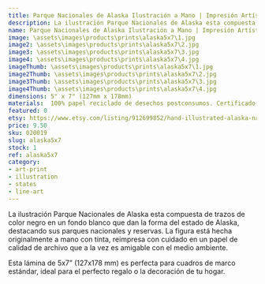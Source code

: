 ```yaml
---
title: Parque Nacionales de Alaska Ilustración a Mano | Impresión Artística
description: La ilustración Parque Nacionales de Alaska esta compuesta de trazos de color negro en un fondo blanco que dan la forma del estado de Alaska, destacando sus parques nacionales y reservas. La figura está hecha originalmente a mano con tinta, reimpresa con cuidado en un papel de calidad de archivo que a la vez es amigable con el medio ambiente.
name: Parque Nacionales de Alaska Ilustración a Mano | Impresión Artística
image: \assets\images\products\prints\alaska5x7\1.jpg
image2: \assets\images\products\prints\alaska5x7\2.jpg
image3: \assets\images\products\prints\alaska5x7\3.jpg
image4: \assets\images\products\prints\alaska5x7\4.jpg
imageThumb: \assets\images\products\prints\alaska5x7\1.jpg
image2Thumb: \assets\images\products\prints\alaska5x7\2.jpg
image3Thumb: \assets\images\products\prints\alaska5x7\3.jpg
image4Thumb: \assets\images\products\prints\alaska5x7\4.jpg
dimensions: 5" x 7" (127mm x 178mm)
materials:  100% papel reciclado de desechos postconsumos. Certificado FSC.
featured: 0
etsy: https://www.etsy.com/listing/912699852/hand-illustrated-alaska-national-parks
price: 9.50
sku: 020019
slug: alaska5x7
stock: 1
ref: alaska5x7
category:
- art-print
- illustration
- states
- line-art
---
```

La ilustración Parque Nacionales de Alaska esta compuesta de trazos de color negro en un fondo blanco que dan la forma del estado de Alaska, destacando sus parques nacionales y reservas. La figura está hecha originalmente a mano con tinta, reimpresa con cuidado en un papel de calidad de archivo que a la vez es amigable con el medio ambiente.

Esta lámina de 5x7” (127x178 mm) es perfecta para cuadros de marco estándar, ideal para el perfecto regalo o la decoración de tu hogar.
